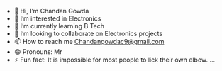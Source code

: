 - 👋 Hi, I’m Chandan Gowda
- 👀 I’m interested in Electronics
- 🌱 I’m currently learning B Tech
- 💞️ I’m looking to collaborate on Electronics projects
- 📫 How to reach me Chandangowdac9@gmail.com
- 😄 Pronouns: Mr
- ⚡ Fun fact: It is impossible for most people to lick their own elbow. ...

<!---
Chandangowdac9/Chandangowdac9 is a ✨ special ✨ repository because its `README.md` (this file) appears on your GitHub profile.
You can click the Preview link to take a look at your changes.
--->
